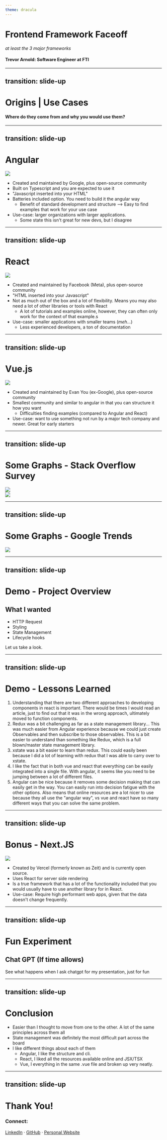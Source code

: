 ```yaml
---
theme: dracula
---
```


# Frontend Framework Faceoff
_at least the 3 major frameworks_

#### Trevor Arnold: Software Engineer at FTI

---
transition: slide-up
---

# Origins | Use Cases
#### Where do they come from and why you would use them?

---
transition: slide-up
---

# Angular
<div>
  <div grid="~ cols-2 gap-4">
    <div>
      <img src="/assets/angular.png">
    </div>
    <div>
      <ul>
        <li>Created and maintained by Google, plus open-source community</li>
        <li>Built on Typescript and you are expected to use it</li>
        <li>"Javascript inserted into your HTML"</li>
        <li>Batteries included option. You need to build it the angular way
          <ul>
            <li>Benefit of standard development and structure --> Easy to find examples that work for your use case</li>
          </ul>
        </li>
        <li>Use-case: larger organizations with larger applications.
          <ul>
            <li>Some state this isn't great for new devs, but I disagree</li>
          </ul>
        </li>
      </ul>
    </div>
  </div>
</div>

---
transition: slide-up
---

# React
<div>
  <div grid="~ cols-2 gap-4">
    <div>
      <img src="/assets/react.png">
    </div>
    <div>
      <ul>
        <li>Created and maintained by Facebook (Meta), plus open-source community</li>
        <li>"HTML inserted into your Javascript"</li>
        <li>Not as much out of the box and a lot of flexibility. Means you may also need a lot of other libraries or tools with React
          <ul>
            <li>A lot of tutorials and examples online, however, they can often only work for the context of that example.s</li>
          </ul>
        </li>
        <li>Use-case: smaller applications with smaller teams (<i>meh...</i>)
          <ul>
            <li>Less experienced developers, a ton of documentation</li>
          </ul>
        </li>
      </ul>
    </div>
  </div>
</div>

---
transition: slide-up
---

# Vue.js
<div>
  <div grid="~ cols-2 gap-4">
    <div>
      <img src="/assets/vuejs.png">
    </div>
    <div>
      <ul>
        <li>Created and maintained by Evan You (ex-Google), plus open-source community</li>
        <li>Smallest community and similar to angular in that you can structure it how you want
          <ul>
            <li>Difficulties finding examples (compared to Angular and React)</li>
          </ul>
        </li>
        <li>Use-case: want to use something not run by a major tech company and newer. Great for early starters</li>
      </ul>
    </div>
  </div>
</div>

---
transition: slide-up
---

# Some Graphs - Stack Overflow Survey
<div>
  <div grid="~ cols-2 gap-4">
    <div>
      <img src="/assets/stackoverflow1.png">
    </div>
    <div>
      <img src="/assets/stackoverflow2.png">
    </div>
  </div>
</div>

---
transition: slide-up
---

# Some Graphs - Google Trends
<div>
  <img src="/assets/googletrends.png">
</div>

---
transition: slide-up
---

# Demo - Project Overview
<div>
  <h2>What I wanted</h2>
  <ul>
    <li>HTTP Request</li>
    <li>Styling</li>
    <li>State Management</li>
    <li>Lifecycle hooks</li>
  </ul>
  <p>Let us take a look.</p>
</div>

---
transition: slide-up
---

# Demo - Lessons Learned
<div>
  <ol>
    <li>Understanding that there are two different approaches to developing components in react is important. There would be times I would read an article, just to find out that it was in the wrong approach, ultimately moved to function components.</li>
    <li>Redux was a bit challenging as far as a state management library... This was much easier from Angular experience because we could just create Observables and then subscribe to those observables. This is a bit easier to understand than something like Redux, which is a full blown/master state management library.</li>
    <li>xstate was a bit easier to learn than redux. This could easily been because I did a lot of learning with redux that I was able to carry over to xstate.</li>
    <li>I like the fact that in both vue and react that everything can be easily integrated into a single file. With angular, it seems like you need to be jumping between a lot of different files.</li>
    <li>Angular can be nice because it removes some decision making that can easily get in the way. You can easily run into decision fatigue with the other options. Also means that online resources are a lot nicer to use because they all use the "angular way", vs vue and react have so many different ways that you can solve the same problem.</li>
  </ol>
</div>

---
transition: slide-up
---

# Bonus - Next.JS
<div>
  <div>
  <div grid="~ cols-2 gap-4">
    <div>
      <img src="/assets/next.svg">
    </div>
    <div>
      <ul>
        <li>Created by Vercel (formerly known as Zeit) and is currently open source.</li>
        <li>Uses React for server side rendering</li>
        <li>Is a true framework that has a lot of the functionality included that you would usually have to use another library for in React.</li>
        <li>Use-case: Require high performant web apps, given that the data doesn't change frequently.</li>
      </ul>
    </div>
  </div>
</div>
</div>

---
transition: slide-up
---

# Fun Experiment
<div>
  <h2>Chat GPT (If time allows)</h2>
  <p>See what happens when I ask chatgpt for my presentation, just for fun</p>
</div>

---
transition: slide-up
---

# Conclusion
- Easier than I thought to move from one to the other. A lot of the same principles across them all
- State management was definitely the most difficult part across the board
- I like different things about each of them
  - Angular, I like the structure and cli.
  - React, I liked all the resources available online and JSX/TSX
  - Vue, I everything in the same .vue file and broken up very neatly.

---
transition: slide-up
---

# Thank You!

### Connect: 
[LinkedIn](https://www.linkedin.com/in/trevorarnold/) · [GitHub](https://github.com/tlarnold10) · [Personal Website](https://tlarnold10.github.io/arnold-website/)
